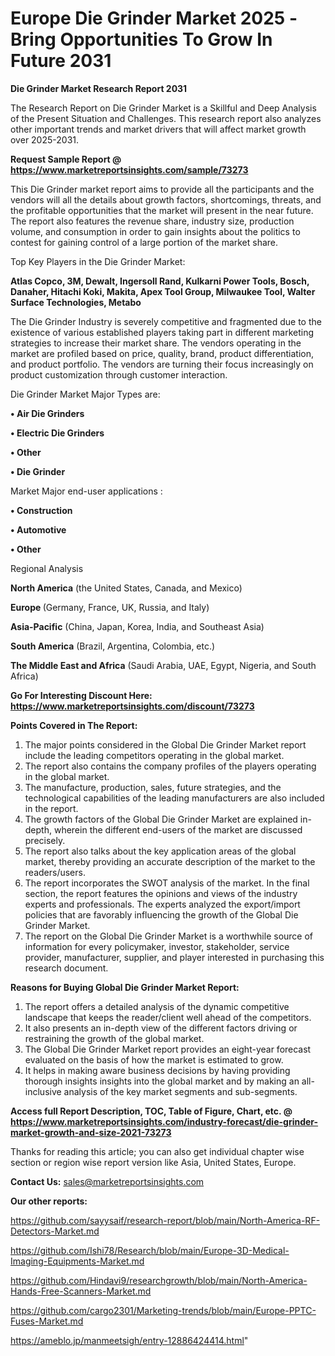 # Europe Die Grinder Market 2025 -Bring Opportunities To Grow In Future 2031

<strong>Die Grinder Market Research Report 2031</strong>

The Research Report on Die Grinder Market is a Skillful and Deep Analysis of the Present Situation and Challenges. This research report also analyzes other important trends and market drivers that will affect market growth over 2025-2031.

<strong>Request Sample Report @ <a href=https://www.marketreportsinsights.com/sample/73273>https://www.marketreportsinsights.com/sample/73273</a></strong>

This Die Grinder market report aims to provide all the participants and the vendors will all the details about growth factors, shortcomings, threats, and the profitable opportunities that the market will present in the near future. The report also features the revenue share, industry size, production volume, and consumption in order to gain insights about the politics to contest for gaining control of a large portion of the market share.

Top Key Players in the Die Grinder Market:

<strong>Atlas Copco, 3M, Dewalt, Ingersoll Rand, Kulkarni Power Tools, Bosch, Danaher, Hitachi Koki, Makita, Apex Tool Group, Milwaukee Tool, Walter Surface Technologies, Metabo</strong>

The Die Grinder Industry is severely competitive and fragmented due to the existence of various established players taking part in different marketing strategies to increase their market share. The vendors operating in the market are profiled based on price, quality, brand, product differentiation, and product portfolio. The vendors are turning their focus increasingly on product customization through customer interaction.

Die Grinder Market Major Types are:

<strong>• Air Die Grinders

• Electric Die Grinders

• Other

• Die Grinder</strong>

Market Major end-user applications :

<strong>• Construction

• Automotive

• Other</strong>

Regional Analysis

</u><strong><b>North America</b></strong> (the United States, Canada, and Mexico)

<strong><b>Europe </b></strong>(Germany, France, UK, Russia, and Italy)

<strong><b>Asia-Pacific</b></strong> (China, Japan, Korea, India, and Southeast Asia)

<strong><b>South America</b></strong> (Brazil, Argentina, Colombia, etc.)

<strong><b>The Middle East and Africa</b></strong> (Saudi Arabia, UAE, Egypt, Nigeria, and South Africa)

<strong>Go For Interesting Discount Here: <a href=https://www.marketreportsinsights.com/discount/73273>https://www.marketreportsinsights.com/discount/73273</a></strong>

<strong>Points Covered in The Report:</strong>
<ol>
  <li>The major points considered in the Global Die Grinder Market report include the leading competitors operating in the global market.</li>
  <li>The report also contains the company profiles of the players operating in the global market.</li>
  <li>The manufacture, production, sales, future strategies, and the technological capabilities of the leading manufacturers are also included in the report.</li>
  <li>The growth factors of the Global Die Grinder Market are explained in-depth, wherein the different end-users of the market are discussed precisely.</li>
  <li>The report also talks about the key application areas of the global market, thereby providing an accurate description of the market to the readers/users.</li>
  <li>The report incorporates the SWOT analysis of the market. In the final section, the report features the opinions and views of the industry experts and professionals. The experts analyzed the export/import policies that are favorably influencing the growth of the Global Die Grinder Market.</li>
  <li>The report on the Global Die Grinder Market is a worthwhile source of information for every policymaker, investor, stakeholder, service provider, manufacturer, supplier, and player interested in purchasing this research document.</li>
</ol>
<strong>Reasons for Buying Global Die Grinder Market Report:</strong>

<ol>
  <li>The report offers a detailed analysis of the dynamic competitive landscape that keeps the reader/client well ahead of the competitors.</li>
  <li>It also presents an in-depth view of the different factors driving or restraining the growth of the global market.</li>
  <li>The Global Die Grinder Market report provides an eight-year forecast evaluated on the basis of how the market is estimated to grow.</li>
  <li>It helps in making aware business decisions by having providing thorough insights insights into the global market and by making an all-inclusive analysis of the key market segments and sub-segments.</li>
</ol>
<strong>Access full Report Description, TOC, Table of Figure, Chart, etc. @ <a href=https://www.marketreportsinsights.com/industry-forecast/die-grinder-market-growth-and-size-2021-73273>https://www.marketreportsinsights.com/industry-forecast/die-grinder-market-growth-and-size-2021-73273</a></strong>


Thanks for reading this article; you can also get individual chapter wise section or region wise report version like Asia, United States, Europe.

<strong>Contact Us:</strong>
sales@marketreportsinsights.com

<strong>Our other reports:</strong>

<a href=https://github.com/sayysaif/research-report/blob/main/North-America-RF-Detectors-Market.md>https://github.com/sayysaif/research-report/blob/main/North-America-RF-Detectors-Market.md</a>

<a href=https://github.com/Ishi78/Research/blob/main/Europe-3D-Medical-Imaging-Equipments-Market.md>https://github.com/Ishi78/Research/blob/main/Europe-3D-Medical-Imaging-Equipments-Market.md</a>

<a href=https://github.com/Hindavi9/researchgrowth/blob/main/North-America-Hands-Free-Scanners-Market.md>https://github.com/Hindavi9/researchgrowth/blob/main/North-America-Hands-Free-Scanners-Market.md</a>

<a href=https://github.com/cargo2301/Marketing-trends/blob/main/Europe-PPTC-Fuses-Market.md>https://github.com/cargo2301/Marketing-trends/blob/main/Europe-PPTC-Fuses-Market.md</a>

<a href=https://ameblo.jp/manmeetsigh/entry-12886424414.html>https://ameblo.jp/manmeetsigh/entry-12886424414.html</a>"
